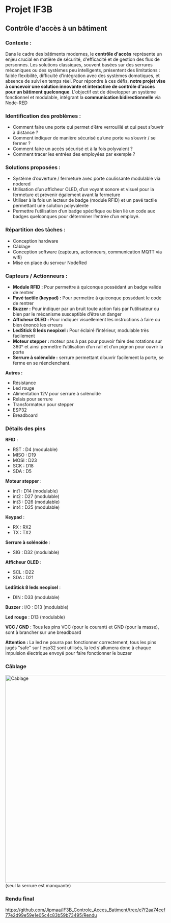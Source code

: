 # Projet IF3B
## Contrôle d'accès à un bâtiment

### Contexte :
Dans le cadre des bâtiments modernes, le **contrôle d'accès** représente un enjeu crucial en matière de sécurité, d'efficacité et de gestion des flux de personnes. Les solutions classiques, souvent basées sur des serrures mécaniques ou des systèmes peu intelligents, présentent des limitations : faible flexibilité, difficulté d'intégration avec des systèmes domotiques, et absence de suivi en temps réel.
Pour répondre à ces défis, **notre projet vise à concevoir une solution innovante et interactive de contrôle d'accès pour un bâtiment quelconque**. L'objectif est de développer un système fonctionnel et modulable, intégrant la **communication bidirectionnelle** via Node-RED

### Identification des problèmes :
- Comment faire une porte qui permet d’être verrouillé et qui peut s’ouvrir à distance ?
- Comment indiquer de manière sécurisé qu’une porte va s’ouvrir / se fermer ?
- Comment faire un accès sécurisé et à la fois polyvalent ?
- Comment tracer les entrées des employées par exemple ?

### Solutions proposées :
- Système d’ouverture / fermeture avec porte coulissante modulable via nodered
- Utilisation d’un afficheur OLED, d’un voyant sonore et visuel pour la fermeture et prévenir également avant la fermeture
- Utiliser à la fois un lecteur de badge (module RFID) et un pavé tactile permettant une solution polyvalente
- Permettre l’utilisation d’un badge spécifique ou bien lié un code aux badges quelconques pour déterminer l’entrée d’un employé.

### Répartition des tâches : 
- Conception hardware
- Câblage
- Conception software (capteurs, actionneurs, communication MQTT via wifi)
- Mise en place du serveur NodeRed

### Capteurs / Actionneurs :
- __Module RFID :__ Pour permettre à quiconque possédant un badge valide de rentrer
- __Pavé tactile (keypad) :__ Pour permettre à quiconque possédant le code de rentrer
- __Buzzer :__ Pour indiquer par un bruit toute action fais par l’utilisateur ou bien par le mécanisme susceptible d’être un danger
- __Afficheur OLED :__ Pour indiquer visuellement les instructions à faire ou bien énoncé les erreurs
- __LedStick 8 leds neopixel :__ Pour éclairé l’intérieur, modulable très facilement
- __Moteur stepper :__ moteur pas à pas pour pouvoir faire des rotations sur 360° et ainsi permettre l’utilisation d’un rail et d’un pignon pour ouvrir la porte
- __Serrure à solénoïde :__ serrure permettant d’ouvrir facilement la porte, se ferme en se réenclenchant.

**__Autres :__**
- Résistance
- Led rouge
- Alimentation 12V pour serrure à solénoïde
- Relais pour serrure
- Transformateur pour stepper
- ESP32
- Breadboard

### Détails des pins
**RFID** :
- RST : D4 (modulable)
- MISO : D19
- MOSI : D23
- SCK : D18
- SDA : D5

**Moteur stepper** :
- int1 : D14 (modulable)
- int2 : D27 (modulable)
- int3 : D26 (modulable)
- int4 : D25 (modulable)

**Keypad** :
- RX : RX2
- TX : TX2

**Serrure à solénoïde** :
- SIG : D32 (modulable)

**Afficheur OLED** :
- SCL : D22
- SDA : D21

**LedStick 8 leds neopixel** :
- DIN : D33 (modulable)

**Buzzer** :
I/O : D13 (modulable)

**Led rouge** :
D13 (modulable)

**VCC / GND** :
Tous les pins VCC (pour le courant) et GND (pour la masse), sont à brancher sur une breadboard

**__Attention :__** La led ne pourra pas fonctionner correctement, tous les pins jugés "safe" sur l'esp32 sont utilisés, la led s'allumera donc à chaque impulsion électrique envoyé pour faire fonctionner le buzzer

### Câblage
<img width="651" alt="Cablage" src="https://github.com/user-attachments/assets/30147bf9-b54b-415d-bfe6-369ea2827b7c" />
(seul la serrure est manquante)

### Rendu final
https://github.com/Jipmaa/IF3B_Controle_Acces_Batiment/tree/e7f2aa74cef77e2d99e59e1e05c4c83b59b73495/Rendu
